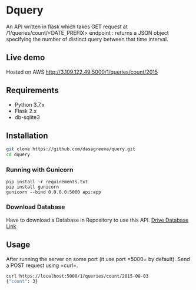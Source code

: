 # Dquery
An API written in flask which takes GET request at /1/queries/count/<DATE_PREFIX> endpoint : returns a JSON object specifying the number of distinct query between that time interval.


## Live demo
Hosted on AWS
http://3.109.122.49:5000/1/queries/count/2015


## Requirements
- Python 3.7.x
- Flask 2.x 
- db-sqlite3

## Installation

```sh
git clone https://github.com/dasagreeva/query.git
cd dquery 


```

### Running with Gunicorn
```
pip install -r requirements.txt
pip install gunicorn
gunicorn --bind 0.0.0.0:5000 api:app

```

### Download Database
Have to download a Database in Repository to use this API.
[Drive Database Link](https://drive.google.com/file/d/1lvrpSmp6CS-fp6ySVREzzEETLXSaZ7of/view?usp=sharing)


## Usage
After running the server on some port (it use port =5000= by default).
Send a POST request using =curl=.
```sh
curl https://localhost:5000/1/queries/count/2015-08-03
{"count": 3}
```
